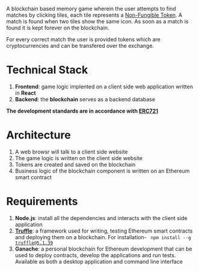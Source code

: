 A blockchain based memory game wherein the user attempts to find matches by clicking tiles, each tile represents a [Non-Fungible Token](https://en.wikipedia.org/wiki/Non-fungible_token). A match is found when two tiles show the same icon. As soon as a match is found it is kept forever on the blockchain.

For every correct match the user is provided tokens which are cryptocurrencies and can be transfered over the exchange.

# Technical Stack

1. **Frontend**: game logic implented on a client side web application written in **React**
2. **Backend**: the **blockchain** serves as a backend database

**The development standards are in accordance with [ERC721](http://erc721.org/)**

# Architecture

1. A web browsr will talk to a client side website
2. The game logic is written on the client side website
3. Tokens are created and saved on the blockchain
4. Business logic of the blockchain component is written on an Ethereum smart contract

# Requirements

1. **Node.js**: install all the dependencies and interacts with the client side application
2. **[Truffle](https://trufflesuite.com/)**: a framework used for writing, testing Ethereum smart contracts and deploying them on a blockchain. For installation- <code> npm install --g truffle@5.1.39 </code>
3. **Ganache**: a personal blockchain for Ethereum development that can be used to deploy contracts, develop the applications and run tests. Available as both a desktop application and command line interface
